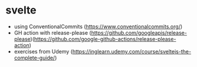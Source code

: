 # svelte

- using ConventionalCommits (https://www.conventionalcommits.org/)
- GH action with release-please (https://github.com/googleapis/release-please)(https://github.com/google-github-actions/release-please-action)
- exercises from Udemy (https://inglearn.udemy.com/course/sveltejs-the-complete-guide/)
